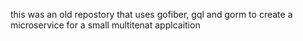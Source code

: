this was an old repostory that uses gofiber, gql and gorm to create a microservice for a small multitenat applcaition 
